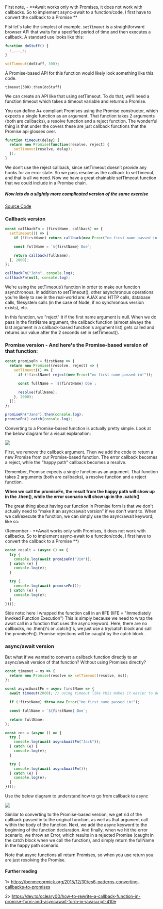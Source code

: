 First note, - **Await works only with Promises, it does not work with callbacks. So to implement async-await to a function/code, I first have to convert the callback to a Promise **

Fist let's take the simplest of example. `setTimeout` is a straightforward browser API that waits for a specified period of time and then executes a callback. A standard use looks like this:

```js
function doStuff() {
  /_..._/;
}

setTimeout(doStuff, 300);
```

A Promise-based API for this function would likely look something like this code.

`timeout(300).then(doStuff)`

We can create an API like that using setTimeout. To do that, we’ll need a function timeout which takes a timeout variable and returns a Promise.

You can define A+ compliant Promises using the Promise constructor, which expects a single function as an argument. That function takes 2 arguments (both are callbacks), a resolve function and a reject function. The wonderful thing is that under the covers these are just callback functions that the Promise api glosses over.

```js
function timeout(delay) {
  return new Promise(function(resolve, reject) {
    setTimeout(resolve, delay);
  });
}
```

We don’t use the reject callback, since setTimeout doesn’t provide any hooks for an error state. So we pass resolve as the callback to setTimeout, and that is all we need. Now we have a great chainable setTimeout function that we could include in a Promise chain.

##### Now lets do a slightly more complicated version of the same exercise

[Source Code](https://github.com/coreyc/converting-callbacks/blob/master/index.js)

### Callback version

```js
const callbackFn = (firstName, callback) => {
  setTimeout(() => {
    if (!firstName) return callback(new Error("no first name passed in!"));

    const fullName = `${firstName} Doe`;

    return callback(fullName);
  }, 2000);
};

callbackFn("John", console.log);
callbackFn(null, console.log);
```

We're using the setTimeout() function in order to make our function asynchronous. In addition to setTimeout(), other asynchronous operations you're likely to see in the real-world are: AJAX and HTTP calls, database calls, filesystem calls (in the case of Node, if no synchronous version exists), etc.

In this function, we "reject" it if the first name argument is null. When we do pass in the firstName argument, the callback function (almost always the last argument in a callback-based function's argument list) gets called and returns our value after the 2 seconds set in setTimeout().

### Promise version - And here's the Promise-based version of that function:

```js
const promiseFn = firstName => {
  return new Promise((resolve, reject) => {
    setTimeout(() => {
      if (!firstName) reject(new Error("no first name passed in!"));

      const fullName = `${firstName} Doe`;

      resolve(fullName);
    }, 2000);
  });
};

promiseFn("Jane").then(console.log);
promiseFn().catch(console.log);
```

Converting to a Promise-based function is actually pretty simple. Look at the below diagram for a visual explanation:

<img src="convert-callback-to-promise-async-await-1.png">

First, we remove the callback argument. Then we add the code to return a new Promise from our Promise-based function. The error callback becomes a reject, while the "happy path" callback becomes a resolve.

Remember, Promise expects a single function as an argument. That function takes 2 arguments (both are callbacks), a resolve function and a reject function.

**When we call the promiseFn, the result from the happy path will show up in the .then(), while the error scenario will show up in the .catch()**

The great thing about having our function in Promise form is that we don't actually need to "make it an async/await version" if we don't want to. When we call/execute the function, we can simply use the async/await keyword, like so:

(Remember - **Await works only with Promises, it does not work with callbacks. So to implement async-await to a function/code, I first have to convert the callback to a Promise **)

```js
const result = (async () => {
  try {
    console.log(await promiseFn("Jim"));
  } catch (e) {
    console.log(e);
  }

  try {
    console.log(await promiseFn());
  } catch (e) {
    console.log(e);
  }
})();
```

Side note: here I wrapped the function call in an IIFE (IIFE = "Immediately Invoked Function Execution") This is simply because we need to wrap the await call in a function that uses the async keyword. Here, there are no callbacks, no .then()'s or .catch()'s, we just use a try/catch block and call the promiseFn(). Promise rejections will be caught by the catch block.

### async/await version

But what if we wanted to convert a callback function directly to an async/await version of that function? Without using Promises directly?

```js
const timeout = ms => {
  return new Promise(resolve => setTimeout(resolve, ms));
};

const asyncAwaitFn = async firstName => {
  await timeout(2000); // using timeout like this makes it easier to demonstrate callback -> async/await conversion

  if (!firstName) throw new Error("no first name passed in!");

  const fullName = `${firstName} Doe`;

  return fullName;
};

const res = (async () => {
  try {
    console.log(await asyncAwaitFn("Jack"));
  } catch (e) {
    console.log(e);
  }

  try {
    console.log(await asyncAwaitFn());
  } catch (e) {
    console.log(e);
  }
})();
```

Use the below diagram to understand how to go from callback to async

<img src="convert-callback-to-async-await-directly.png">

Similar to converting to the Promise-based version, we get rid of the callback passed in to the original function, as well as that argument call within the body of the function. Next, we add the async keyword to the beginning of the function declaration. And finally, when we hit the error scenario, we throw an Error, which results in a rejected Promise (caught in the catch block when we call the function), and simply return the fullName in the happy path scenario.

Note that async functions all return Promises, so when you use return you are just resolving the Promise.

#### Further reading

1> https://benmccormick.org/2015/12/30/es6-patterns-converting-callbacks-to-promises

2> https://dev.to/ccleary00/how-to-rewrite-a-callback-function-in-promise-form-and-asyncawait-form-in-javascript-410e
